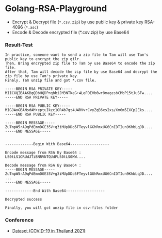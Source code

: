 # Golang-RSA-Playground
- Encrypt & Decrypt file (`*.csv.zip`) by use public key & private key RSA-4096 (`*.asc`)  
- Encode & Decode encrypted file (*.csv.zip) by use Base64

### Result-Test

	In practice, someone want to send a zip file to Tam will use Tam's public key to encrypt the zip gilr.
	Then, Bring encrypted zip file to Tam by use Base64 to encode the zip file. 
	After that, Tam will decode the zip file by use Base64 and decrypt the zip file by use Tam's private key.
	Finaly, Tam unzip file and got *.csv file.
	
```
-----BEGIN RSA PRIVATE KEY-----
MIICXQIBAAKBgQDbHQDPnqbbiJM3NTkeG+4LeFOEVb6wr8magesbCMbP15tJuSFw....
-----END RSA PRIVATE KEY-----

-----BEGIN RSA PUBLIC KEY-----
MIGJAoGBANsdAM+eptuIkzc1OR4b7gt4U4RVvrCvyZqB6xsIxs/Xm0m5IXCp2Eks....
-----END RSA PUBLIC KEY-----

-----BEGIN MESSAGE-----
ZuTnpW5rA9qPdEmmDGE35V+g3iMUpDDo5FTeyvlGGhRmxUG6CnIDTIun9KhbLqJD....
-----END MESSAGE-----


-------------Begin With Base64------------------

Encode message from RSA By Base64 :
LS0tLS1CRUdJTiBNRVNTQUdFLS0tLS0KW....

Decode message from RSA By Base64 :
-----BEGIN MESSAGE-----
ZuTnpW5rA9qPdEmmDGE35V+g3iMUpDDo5FTeyvlGGhRmxUG6CnIDTIun9KhbLqJD....
...
-----END MESSAGE-----

-------------End With Base64------------------

Decrypted success

Finally, you will got unzip file in csv-files folder
```

### Conference
- [Dataset (COVID-19 in Thailand 2021)](https://data.go.th/en/dataset/covid-19-daily)